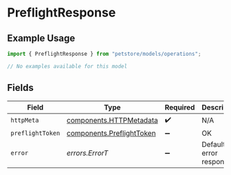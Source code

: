 # PreflightResponse

## Example Usage

```typescript
import { PreflightResponse } from "petstore/models/operations";

// No examples available for this model
```

## Fields

| Field                                                                  | Type                                                                   | Required                                                               | Description                                                            |
| ---------------------------------------------------------------------- | ---------------------------------------------------------------------- | ---------------------------------------------------------------------- | ---------------------------------------------------------------------- |
| `httpMeta`                                                             | [components.HTTPMetadata](../../models/components/httpmetadata.md)     | :heavy_check_mark:                                                     | N/A                                                                    |
| `preflightToken`                                                       | [components.PreflightToken](../../models/components/preflighttoken.md) | :heavy_minus_sign:                                                     | OK                                                                     |
| `error`                                                                | *errors.ErrorT*                                                        | :heavy_minus_sign:                                                     | Default error response                                                 |